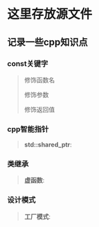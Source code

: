 # 这里存放源文件

## 记录一些cpp知识点

### const关键字
> 修饰函数名
>
> 修饰参数
>
> 修饰返回值
> 

### cpp智能指针

> **std::shared_ptr**:


### 类继承
> **虚函数**:
> 


### 设计模式

> **工厂模式**:
